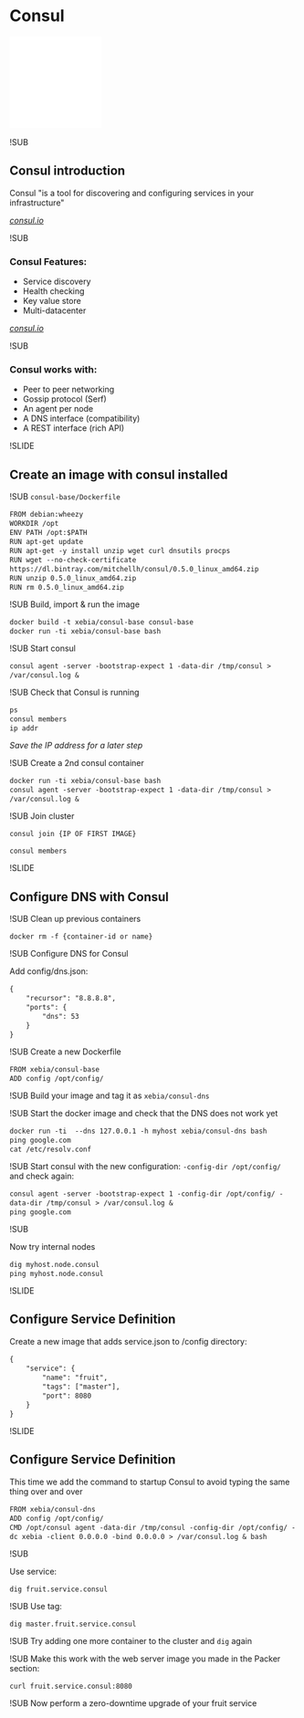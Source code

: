 # Consul
![Consul logo](img/consul-logo.png) <!-- .element: class="noborder" -->

!SUB
## Consul introduction

Consul "is a tool for discovering and configuring services in your infrastructure"


[_consul.io_](http://www.consul.io)


!SUB

### Consul Features:

 - Service discovery
 - Health checking
 - Key value store
 - Multi-datacenter


[_consul.io_](http://www.consul.io)

!SUB

### Consul works with:

 - Peer to peer networking
 - Gossip protocol (Serf)
 - An agent per node
 - A DNS interface (compatibility)
 - A REST interface (rich API)

!SLIDE
## Create an image with consul installed

!SUB
`consul-base/Dockerfile`
```
FROM debian:wheezy
WORKDIR /opt
ENV PATH /opt:$PATH
RUN apt-get update
RUN apt-get -y install unzip wget curl dnsutils procps
RUN wget --no-check-certificate https://dl.bintray.com/mitchellh/consul/0.5.0_linux_amd64.zip
RUN unzip 0.5.0_linux_amd64.zip
RUN rm 0.5.0_linux_amd64.zip

```

!SUB
Build, import & run the image

```
docker build -t xebia/consul-base consul-base
docker run -ti xebia/consul-base bash
```

!SUB
Start consul

```
consul agent -server -bootstrap-expect 1 -data-dir /tmp/consul > /var/consul.log &
```

!SUB
Check that Consul is running

```
ps
consul members
ip addr

```

_Save the IP address for a later step_

!SUB
Create a 2nd consul container

```
docker run -ti xebia/consul-base bash
consul agent -server -bootstrap-expect 1 -data-dir /tmp/consul > /var/consul.log & 
```


!SUB
Join cluster

```
consul join {IP OF FIRST IMAGE}
```

```
consul members
```

!SLIDE
## Configure DNS with Consul

!SUB
Clean up previous containers
```
docker rm -f {container-id or name}
```

!SUB
Configure DNS for Consul

Add config/dns.json:
```
{
	"recursor": "8.8.8.8",
	"ports": {
		"dns": 53
	}
}
```

!SUB
Create a new Dockerfile
```
FROM xebia/consul-base
ADD config /opt/config/
```

!SUB
Build your image and tag it as `xebia/consul-dns`

!SUB
Start the docker image and check that the DNS does not work yet

```
docker run -ti  --dns 127.0.0.1 -h myhost xebia/consul-dns bash
ping google.com
cat /etc/resolv.conf
```

!SUB
Start consul with the new configuration: `-config-dir /opt/config/` and check again:

```
consul agent -server -bootstrap-expect 1 -config-dir /opt/config/ -data-dir /tmp/consul > /var/consul.log & 
ping google.com
```

!SUB

Now try internal nodes

```
dig myhost.node.consul
ping myhost.node.consul
```


!SLIDE
## Configure Service Definition

Create a new image that adds service.json to /config directory:

```
{
    "service": {
        "name": "fruit",
        "tags": ["master"],
        "port": 8080
    }
}
```



!SLIDE
## Configure Service Definition

This time we add the command to startup Consul to avoid typing the same thing over and over

```
FROM xebia/consul-dns
ADD config /opt/config/
CMD /opt/consul agent -data-dir /tmp/consul -config-dir /opt/config/ -dc xebia -client 0.0.0.0 -bind 0.0.0.0 > /var/consul.log & bash
```

!SUB

Use service:

```
dig fruit.service.consul
```

!SUB
Use tag:

```
dig master.fruit.service.consul
```

!SUB
Try adding one more container to the cluster and `dig` again

!SUB
Make this work with the web server image you made in the Packer section:

```
curl fruit.service.consul:8080
```

!SUB
Now perform a zero-downtime upgrade of your fruit service

